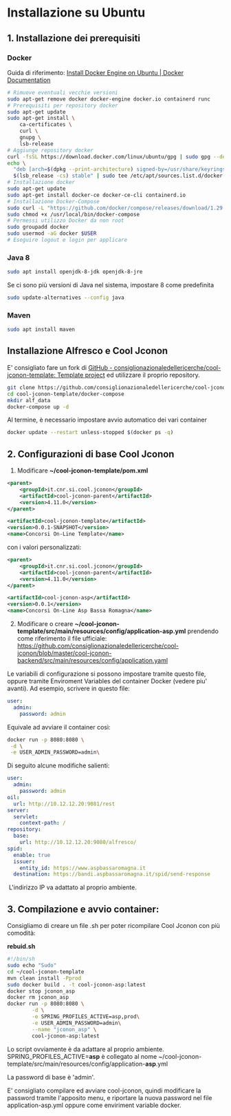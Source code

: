 # Installazione su Ubuntu

## 1. Installazione dei prerequisiti

### Docker

Guida di riferimento: [Install Docker Engine on Ubuntu | Docker Documentation](https://docs.docker.com/engine/install/ubuntu/)

```bash
# Rimuove eventuali vecchie versioni
sudo apt-get remove docker docker-engine docker.io containerd runc
# Prerequisiti per repository docker
sudo apt-get update
sudo apt-get install \
    ca-certificates \
    curl \
    gnupg \
    lsb-release
# Aggiunge repository docker
curl -fsSL https://download.docker.com/linux/ubuntu/gpg | sudo gpg --dearmor -o /usr/share/keyrings/docker-archive-keyring.gpg
echo \
  "deb [arch=$(dpkg --print-architecture) signed-by=/usr/share/keyrings/docker-archive-keyring.gpg] https://download.docker.com/linux/ubuntu \
  $(lsb_release -cs) stable" | sudo tee /etc/apt/sources.list.d/docker.list > /dev/null
# Installazione docker
sudo apt-get update
sudo apt-get install docker-ce docker-ce-cli containerd.io
# Installazione Docker-Compose
sudo curl -L "https://github.com/docker/compose/releases/download/1.29.2/docker-compose-$(uname -s)-$(uname -m)" -o /usr/local/bin/docker-compose
sudo chmod +x /usr/local/bin/docker-compose
# Permessi utilizzo Docker da non root
sudo groupadd docker
sudo usermod -aG docker $USER
# Eseguire logout e login per applicare
```

### Java 8

```bash
sudo apt install openjdk-8-jdk openjdk-8-jre
```

Se ci sono più versioni di Java nel sistema, impostare 8 come predefinita

```bash
sudo update-alternatives --config java
```

### Maven

```bash
sudo apt install maven
```

## Installazione Alfresco e Cool Jconon

E' consigliato fare un fork di [GitHub - consiglionazionaledellericerche/cool-jconon-template: Template project](https://github.com/consiglionazionaledellericerche/cool-jconon-template) ed utilizzare il proprio repository.

```bash
git clone https://github.com/consiglionazionaledellericerche/cool-jconon-template.git
cd cool-jconon-template/docker-compose
mkdir alf_data
docker-compose up -d
```

Al termine, è necessario impostare avvio automatico dei vari container

```bash
docker update --restart unless-stopped $(docker ps -q)
```

## 2. Configurazioni di base Cool Jconon

1.  Modificare **~/cool-jconon-template/pom.xml**

   ```xml
   <parent>
       <groupId>it.cnr.si.cool.jconon</groupId>
       <artifactId>cool-jconon-parent</artifactId>
       <version>4.11.0</version>
   </parent>
   
   <artifactId>cool-jconon-template</artifactId>
   <version>0.0.1-SNAPSHOT</version>
   <name>Concorsi On-Line Template</name>
   ```

   con i valori personalizzati:

   ```xml
   <parent>
       <groupId>it.cnr.si.cool.jconon</groupId>
       <artifactId>cool-jconon-parent</artifactId>
       <version>4.11.0</version>
   </parent>
   
   <artifactId>cool-jconon-asp</artifactId>
   <version>0.0.1</version>
   <name>Concorsi On-Line Asp Bassa Romagna</name>
   ```

   

2.  Modificare o creare **~/cool-jconon-template/src/main/resources/config/application-asp.yml** prendendo come riferimento il file ufficiale: https://github.com/consiglionazionaledellericerche/cool-jconon/blob/master/cool-jconon-backend/src/main/resources/config/application.yaml

   Le variabili di configurazione si possono impostare tramite questo file, oppure tramite Enviroment Variables del container Docker (vedere piu' avanti). Ad esempio, scrivere in questo file:

   ```yaml
   user:
     admin:
       password: admin
   ```

   Equivale ad avviare il container così:

   ```bash
   docker run -p 8080:8080 \
   	-d \
   	-e USER_ADMIN_PASSWORD=admin\
   ```

   Di seguito alcune modifiche salienti:

   ```yaml
   user:
     admin:
       password: admin
   oil:
     url: http://10.12.12.20:9081/rest
   server:
     servlet:
       context-path: /
   repository:
     base:
       url: http://10.12.12.20:9080/alfresco/
   spid:
     enable: true  
     issuer:
       entity_id: https://www.aspbassaromagna.it
     destination: https://bandi.aspbassaromagna.it/spid/send-response
   ```


​		L'indirizzo IP va adattato al proprio ambiente.

## 3. Compilazione e avvio container:

Consigliamo di creare un file .sh per poter ricompilare Cool Jconon con più comodità:

**rebuid.sh**

```bash
#!/bin/sh
sudo echo "Sudo"
cd ~/cool-jconon-template
mvn clean install -Pprod
sudo docker build . -t cool-jconon-asp:latest
docker stop jconon_asp
docker rm jconon_asp
docker run -p 8080:8080 \
        -d \
        -e SPRING_PROFILES_ACTIVE=asp,prod\
        -e USER_ADMIN_PASSWORD=admin\
        --name "jconon_asp" \
        cool-jconon-asp:latest
```

Lo script ovviamente è da adattare al proprio ambiente. SPRING_PROFILES_ACTIVE=**asp** è collegato al nome  ~/cool-jconon-template/src/main/resources/config/application-**asp**.yml 

La password di base è 'admin'.

E' consigliato compilare ed avviare cool-jconon, quindi modificare la password tramite l'apposito menu, e riportare la nuova password nel file application-asp.yml oppure come enviriment variable docker.

